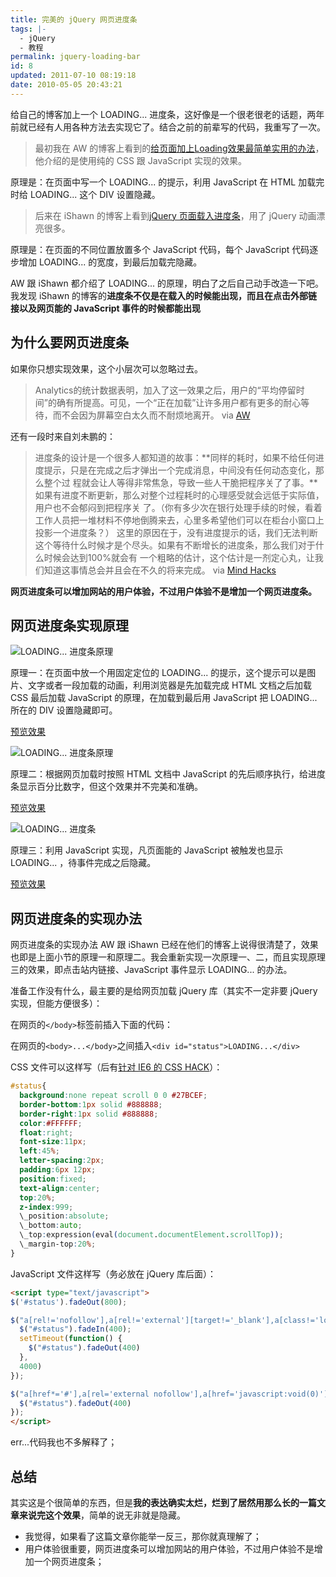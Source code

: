 ```yaml
---
title: 完美的 jQuery 网页进度条
tags: |-
  - jQuery
  - 教程
permalink: jquery-loading-bar
id: 8
updated: 2011-07-10 08:19:18
date: 2010-05-05 20:43:21
---
```


给自己的博客加上一个 LOADING... 进度条，这好像是一个很老很老的话题，两年前就已经有人用各种方法去实现它了。结合之前的前辈写的代码，我重写了一次。

<!--more-->

> 最初我在 AW 的博客上看到的[给页面加上Loading效果最简单实用的办法](http://www.awflasher.com/blog/archives/1589)，他介绍的是使用纯的 CSS 跟 JavaScript 实现的效果。

原理是：在页面中写一个 LOADING... 的提示，利用 JavaScript 在 HTML 加载完时给 LOADING... 这个 DIV 设置隐藏。

> 后来在 iShawn 的博客上看到[jQuery 页面载入进度条](http://ishawn.net/tips/loading-status-bar.html)，用了 jQuery 动画漂亮很多。

原理是：在页面的不同位置放置多个 JavaScript 代码，每个 JavaScript 代码逐步增加 LOADING... 的宽度，到最后加载完隐藏。

AW 跟 iShawn 都介绍了 LOADING... 的原理，明白了之后自己动手改造一下吧。我发现 iShawn 的博客的**进度条不仅是在载入的时候能出现，而且在点击外部链接以及网页能的 JavaScript 事件的时候都能出现**

## 为什么要网页进度条

如果你只想实现效果，这个小层次可以忽略过去。

> Analytics的统计数据表明，加入了这一效果之后，用户的“平均停留时间”的确有所提高。可见，一个“正在加载”让许多用户都有更多的耐心等待，而不会因为屏幕空白太久而不耐烦地离开。
> via [AW](http://www.awflasher.com/blog/archives/1589)

还有一段时来自刘未鹏的：

> 进度条的设计是一个很多人都知道的故事：**同样的耗时，如果不给任何进度提示，只是在完成之后才弹出一个完成消息，中间没有任何动态变化，那么整个过 程就会让人等得非常焦急，导致一些人干脆把程序关了了事。**如果有进度不断更新，那么对整个过程耗时的心理感受就会远低于实际值，用户也不会郁闷到把程序关 了。（你有多少次在银行处理手续的时候，看着工作人员把一堆材料不停地倒腾来去，心里多希望他们可以在柜台小窗口上投影一个进度条？）
> 这里的原因在于，没有进度提示的话，我们无法判断这个等待什么时候才是个尽头。如果有不断增长的进度条，那么我们对于什么时候会达到100%就会有 一个粗略的估计，这个估计是一剂定心丸，让我们知道这事情总会并且会在不久的将来完成。
> via [Mind Hacks](http://mindhacks.cn/2009/10/05/im-a-tiny-bird-book-review/)

**网页进度条可以增加网站的用户体验，不过用户体验不是增加一个网页进度条。**

## 网页进度条实现原理

![](/images/2010/05/loading.png "LOADING... 进度条原理")

原理一：在页面中放一个用固定定位的 LOADING... 的提示，这个提示可以是图片、文字或者一段加载的动画，利用浏览器是先加载完成 HTML 文档之后加载 CSS 最后加载 JavaScript 的原理，在加载到最后用 JavaScript 把 LOADING... 所在的 DIV 设置隐藏即可。

[预览效果](https://lukesign.com/demo/loadingbar1.html)

![](/images/2010/05/loading1.png "LOADING... 进度条原理")

原理二：根据网页加载时按照 HTML 文档中 JavaScript 的先后顺序执行，给进度条显示百分比数字，但这个效果并不完美和准确。

[预览效果](https://lukesign.com/demo/loadingbar2.html)

![](/images/2010/05/loading2.png "LOADING... 进度条")

原理三：利用 JavaScript 实现，凡页面能的 JavaScript 被触发也显示 LOADING... ，待事件完成之后隐藏。

[预览效果](https://lukesign.com/demo/loadingbar3.html)

## 网页进度条的实现办法

网页进度条的实现办法 AW 跟 iShawn 已经在他们的博客上说得很清楚了，效果也即是上面小节的原理一和原理二。我会重新实现一次原理一、二，而且实现原理三的效果，即点击站内链接、JavaScript 事件显示 LOADING... 的办法。

准备工作没有什么，最主要的是给网页加载 jQuery 库（其实不一定非要 jQuery 实现，但能方便很多）：

在网页的`</body>`标签前插入下面的代码：

<script type='text/javascript' src='http://ajax.googleapis.com/ajax/libs/jquery/1.2.6/jquery.min.js'></script>

在网页的`<body>...</body>`之间插入`<div id="status">LOADING...</div>`

CSS 文件可以这样写（后有[针对 IE6 的 CSS HACK](https://lukesign.com/ie6-position-fixed/)）：

```css
#status{
  background:none repeat scroll 0 0 #27BCEF;
  border-bottom:1px solid #888888;
  border-right:1px solid #888888;
  color:#FFFFFF;
  float:right;
  font-size:11px;
  left:45%;
  letter-spacing:2px;
  padding:6px 12px;
  position:fixed;
  text-align:center;
  top:20%;
  z-index:999;
  \_position:absolute;
  \_bottom:auto;
  \_top:expression(eval(document.documentElement.scrollTop));
  \_margin-top:20%;
}
```

JavaScript 文件这样写（务必放在 jQuery 库后面）：

```html
<script type="text/javascript">
$('#status').fadeOut(800);

$("a[rel!='nofollow'],a[rel!='external'][target!='_blank'],a[class!='load']").click(function() {
  $("#status").fadeIn(400);
  setTimeout(function() {
    $("#status").fadeOut(400)
  },
  4000)
});

$("a[href*='#'],a[rel='external nofollow'],a[href='javascript:void(0)']").click(function() {
  $("#status").fadeOut(400)
});
</script>
```

err...代码我也不多解释了；

## 总结

其实这是个很简单的东西，但是**我的表达确实太烂，烂到了居然用那么长的一篇文章来说完这个效果**，简单的说无非就是隐藏。

* 我觉得，如果看了这篇文章你能举一反三，那你就真理解了；
* 用户体验很重要，网页进度条可以增加网站的用户体验，不过用户体验不是增加一个网页进度条；
